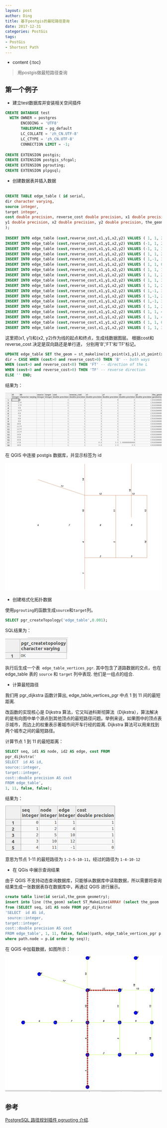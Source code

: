 ```yaml
---
layout: post
author: Ding
title: 基于postgis的最短路径查询
date: 2017-12-31
categories: PostGis
tags:
- PostGis
- Shortest Path
---
```


* content
{:toc}

> 用postgis做最短路径查询






## 第一个例子

+ 建立test数据库并安装相关空间插件

```SQL
CREATE DATABASE test
  WITH OWNER = postgres
       ENCODING = 'UTF8'
       TABLESPACE = pg_default
       LC_COLLATE = 'zh_CN.UTF-8'
       LC_CTYPE = 'zh_CN.UTF-8'
       CONNECTION LIMIT = -1;

CREATE EXTENSION postgis;
CREATE EXTENSION postgis_sfcgal;
CREATE EXTENSION pgrouting;
CREATE EXTENSION plpgsql;
```


+ 创建数据表并插入数据

```sql

CREATE TABLE edge_table ( id serial,
dir character varying,
source integer,
target integer,
cost double precision, reverse_cost double precision, x1 double precision,
y1 double precision, x2 double precision, y2 double precision, the_geom geometry
);

INSERT INTO edge_table (cost,reverse_cost,x1,y1,x2,y2) VALUES ( 1, 1, 2,0, 2,1);
INSERT INTO edge_table (cost,reverse_cost,x1,y1,x2,y2) VALUES (-1, 1, 2,1, 3,1);
INSERT INTO edge_table (cost,reverse_cost,x1,y1,x2,y2) VALUES (-1, 1, 3,1, 4,1);
INSERT INTO edge_table (cost,reverse_cost,x1,y1,x2,y2) VALUES ( 1, 1, 2,1, 2,2);
INSERT INTO edge_table (cost,reverse_cost,x1,y1,x2,y2) VALUES ( 1,-1, 3,1, 3,2);
INSERT INTO edge_table (cost,reverse_cost,x1,y1,x2,y2) VALUES ( 1, 1, 0,2, 1,2);
INSERT INTO edge_table (cost,reverse_cost,x1,y1,x2,y2) VALUES ( 1, 1, 1,2, 2,2);
INSERT INTO edge_table (cost,reverse_cost,x1,y1,x2,y2) VALUES ( 1, 1, 2,2, 3,2);
INSERT INTO edge_table (cost,reverse_cost,x1,y1,x2,y2) VALUES ( 1, 1, 3,2, 4,2);
INSERT INTO edge_table (cost,reverse_cost,x1,y1,x2,y2) VALUES ( 1, 1, 2,2, 2,3);
INSERT INTO edge_table (cost,reverse_cost,x1,y1,x2,y2) VALUES ( 1,-1, 3,2, 3,3);
INSERT INTO edge_table (cost,reverse_cost,x1,y1,x2,y2) VALUES ( 1,-1, 2,3, 3,3);
INSERT INTO edge_table (cost,reverse_cost,x1,y1,x2,y2) VALUES ( 1,-1, 3,3, 4,3);
INSERT INTO edge_table (cost,reverse_cost,x1,y1,x2,y2) VALUES ( 1, 1, 2,3, 2,4);
INSERT INTO edge_table (cost,reverse_cost,x1,y1,x2,y2) VALUES ( 1, 1, 4,2, 4,3);
INSERT INTO edge_table (cost,reverse_cost,x1,y1,x2,y2) VALUES ( 1, 1, 4,1, 4,2);
INSERT INTO edge_table (cost,reverse_cost,x1,y1,x2,y2) VALUES ( 1, 1, 0.5,3.5, 1.999999999999,3);
INSERT INTO edge_table (cost,reverse_cost,x1,y1,x2,y2) VALUES ( 1, 1, 3.5,2.3, 3.5,4);
```

这里把(x1, y1)和(x2, y2)作为线的起点和终点，生成线数据图层。 根据cost和reverse_cost 决定是双向路还是单行道，
分别用'B','FT'和'TF'标记。

```sql
UPDATE edge_table SET the_geom = st_makeline(st_point(x1,y1),st_point(x2,y2)),
dir = CASE WHEN (cost>0 and reverse_cost>0) THEN 'B' -- both ways
WHEN (cost>0 and reverse_cost<0) THEN 'FT' -- direction of the L
WHEN (cost<0 and reverse_cost>0) THEN 'TF' -- reverse direction
ELSE '' END;
```

结果为：

![数据](/images/postgis-shortest-path/data_table.png)

在 QGIS 中连接 postgis 数据库，并显示标签为 id

![qgis展示](/images/postgis-shortest-path/data_in_qgis.png)

+ 创建格式化拓扑数据

使用`pgrouting`的函数生成`source`和`target`列。

```sql
SELECT pgr_createTopology('edge_table',0.001);
```

SQL结果为：

![pgr_createTopology](/images/postgis-shortest-path/pgr_createTopology.png)

执行后生成一个表` edge_table_vertices_pgr`. 其中包含了道路数据的交点，也在 edge_table 表的 `source` 和 `target` 列中表现. 他们是一组点的组合.

+ 计算最短路径

我们用 pgr_dijkstra 函数计算出, edge_table_vertices_pgr 中点 1 到 11 间的最短距离.

改函数的实现核心是 Dijkstra 算法，它又叫迪科斯彻算法（Dijkstra），算法解决的是有向图中单个源点到其他顶点的最短路径问题。举例来说，如果图中的顶点表示城市，而边上的权重表示著城市间开车行经的距离.
Dijkstra 算法可以用来找到两个城市之间的最短路径。

计算节点 1 到 11 的最短距离：

```sql
SELECT seq, id1 AS node, id2 AS edge, cost FROM
pgr_dijkstra('
SELECT  id AS id,
source::integer,
target::integer,
cost::double precision AS cost
FROM edge_table',
1, 11, false, false);
```

结果为：

![dijkstra_result](/images/postgis-shortest-path/dijkstra_result.png)

意思为节点 1-11 的最短路径为 `1-2-5-10-11`，经过的路径为 `1-4-10-12`

+ 在 QGis 中展示查询结果

由于 QGIS 不支持动态查询数据库，只能够从数据库中读取数据，所以需要将查询结果生成一张数据表存在数据库中，再通过 QGIS 进行展示。


```sql
create table line(id serial,the_geom geometry);
insert into line (the_geom) select ST_MakeLine(ARRAY (select the_geom
from (SELECT seq, id1 AS node FROM pgr_dijkstra(
'SELECT  id AS id,
 source::integer,
target::integer,
cost::double precision AS cost
FROM edge_table', 1, 11, false, false))path, edge_table_vertices_pgr p
where path.node = p.id order by seq));
```

在 QGIS 中加载数据，如图所示：

![dijkstra_result_inQGIS.png](/images/postgis-shortest-path/dijkstra_result_inQGIS.png)

## 参考

[PostgreSQL 路径规划插件 pgruoting 介绍](https://yq.aliyun.com/articles/256).
